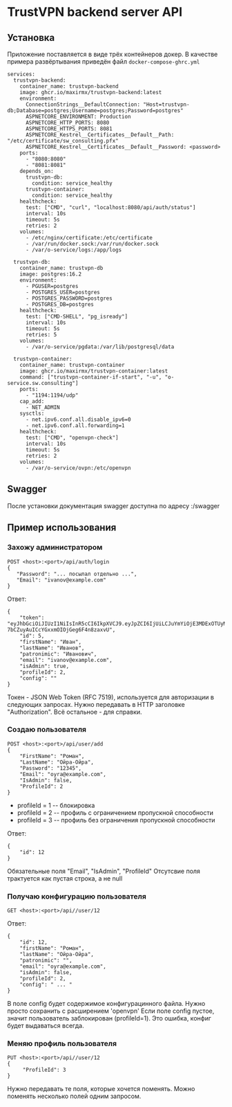 # TrustVPN backend server API
## Установка
Приложение поставляется в виде трёх контейнеров докер.
В качестве примера развёртывания приведён файл ```docker-compose-ghrc.yml```

```
services:
  trustvpn-backend:
    container_name: trustvpn-backend
    image: ghcr.io/maxirmx/trustvpn-backend:latest
    environment:
      ConnectionStrings__DefaultConnection: "Host=trustvpn-db;Database=postgres;Username=postgres;Password=postgres"
      ASPNETCORE_ENVIRONMENT: Production
      ASPNETCORE_HTTP_PORTS: 8080
      ASPNETCORE_HTTPS_PORTS: 8081
      ASPNETCORE_Kestrel__Certificates__Default__Path: "/etc/certificate/sw_consulting.pfx"  
      ASPNETCORE_Kestrel__Certificates__Default__Password: <password>
    ports:
      - "8080:8080"
      - "8081:8081"
    depends_on:
      trustvpn-db:
        condition: service_healthy
      trustvpn-container:
        condition: service_healthy
    healthcheck:
      test: ["CMD", "curl", "localhost:8080/api/auth/status"]
      interval: 10s
      timeout: 5s
      retries: 2
    volumes:
      - /etc/nginx/certificate:/etc/certificate
      - /var/run/docker.sock:/var/run/docker.sock
      - /var/o-service/logs:/app/logs

  trustvpn-db:
    container_name: trustvpn-db
    image: postgres:16.2
    environment:
      - PGUSER=postgres
      - POSTGRES_USER=postgres
      - POSTGRES_PASSWORD=postgres
      - POSTGRES_DB=postgres
    healthcheck:
      test: ["CMD-SHELL", "pg_isready"]
      interval: 10s
      timeout: 5s
      retries: 5
    volumes:
      - /var/o-service/pgdata:/var/lib/postgresql/data

  trustvpn-container:
    container_name: trustvpn-container
    image: ghcr.io/maxirmx/trustvpn-container:latest
    command: ["trustvpn-container-if-start", "-u", "o-service.sw.consulting"]
    ports:
      - "1194:1194/udp"
    cap_add:
      - NET_ADMIN
    sysctls:
      - net.ipv6.conf.all.disable_ipv6=0
      - net.ipv6.conf.all.forwarding=1
    healthcheck:
      test: ["CMD", "openvpn-check"]
      interval: 10s
      timeout: 5s
      retries: 2
    volumes:
      - /var/o-service/ovpn:/etc/openvpn
```



## Swagger
После установки документация swagger доступна по адресу <host>:<port>/swagger

## Пример использования
### Захожу администратором

```
POST <host>:<port>/api/auth/login
{
   "Password": "... посылал отдельно ...",
   "Email": "ivanov@example.com"
}
```
Ответ:
```
{
    "token": "eyJhbGciOiJIUzI1NiIsInR5cCI6IkpXVCJ9.eyJpZCI6IjUiLCJuYmYiOjE3MDExOTUyMDYsImV4cCI6MTcwMTgwMDAwNiwiaWF0IjoxNzAxMTk1MjA2fQ.ZF21pHD4C-7bCZuyAuICcYGxxmOIOjGeg6F4n8zaxvU",
    "id": 5,
    "firstName": "Иван",
    "lastName": "Иванов",
    "patronimic": "Иванович",
    "email": "ivanov@example.com",
    "isAdmin": true,
    "profileId": 2,
    "config": ""
}
```
Токен - JSON Web Token (RFC 7519), используется для авторизации в следующих запросах. Нужно передавать в HTTP заголовке "Authorization". Всё остальноe - для справки.

### Создаю пользователя
```
POST <host>:<port>/api/user/add
{
    "FirstName": "Роман",
    "LastName": "Ойра-Ойра",
    "Password": "12345",
    "Email": "oyra@example.com",
    "IsAdmin": false,
    "ProfileId": 2
}
```

* profileId = 1   --  блокировка
* profileId = 2   --  профиль с ограничением пропускной способности
* profileId = 3   --  профиль без ограничения пропускной способности

Ответ:
```
{
    "id": 12
}
```
Обязательные поля "Email", "IsAdmin", "ProfileId"
Отсутсвие поля трактуется как пустая строка, а не null

### Получаю конфигурацию пользователя
```
GET <host>:<port>/api//user/12
```
Ответ:
```
{
    "id": 12,
    "firstName": "Роман",
    "lastName": "Ойра-Ойра",
    "patronimic": "",
    "email": "oyra@example.com",
    "isAdmin": false,
    "profileId": 2,
    "config": " ... "
}
```
В поле config будет содержимое конфигурацинного файла. Нужно просто сохранить с расширением  'openvpn'
Eсли поле config пустое, значит пользователь заблокирован (profileId=1). Это ошибка, конфиг будет выдаваться всегда.

### Меняю профиль пользователя
```
PUT <host>:<port>/api//user/12
{
     "ProfileId": 3
}
```
Нужно передавать те поля, которые хочется поменять. Можно поменять несколько полей одним запросом.
